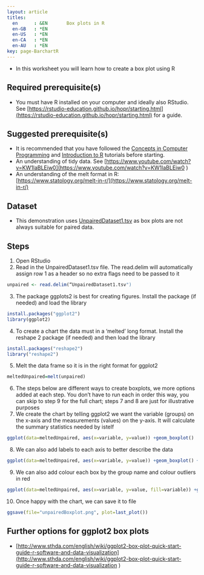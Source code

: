 ```yaml
---
layout: article
titles:
  en      : &EN       Box plots in R
  en-GB   : *EN
  en-US   : *EN
  en-CA   : *EN
  en-AU   : *EN
key: page-BarchartR
---
```


*	In this worksheet you will learn how to create a box plot using R  


## Required prerequisite(s)
*	You must have R installed on your computer and ideally also RStudio. See [https://rstudio-education.github.io/hopr/starting.html](https://rstudio-education.github.io/hopr/starting.html) for a guide.


## Suggested prerequisite(s)
* It is recommended that you have followed the [Concepts in Computer Programming](https://conmeehan.github.io/PathogenDataCourse/ConceptsInComputerProgramming) and [Introduction to R](https://conmeehan.github.io/PathogenDataCourse/IntroToR) tutorials before starting.
*	An understanding of tidy data. See [https://www.youtube.com/watch?v=KW1laBLEiw0](https://www.youtube.com/watch?v=KW1laBLEiw0 )
*	An understanding of the melt format in R: [https://www.statology.org/melt-in-r/](https://www.statology.org/melt-in-r/)


## Dataset
*	This demonstration uses [UnpairedDataset1.tsv](https://conmeehan.github.io/PathogenDataCourse/Datasets/UnpairedDataset1.tsv) as box plots are not always suitable for paired data.

## Steps
1.	Open RStudio
2.	Read in the UnpairedDataset1.tsv file. The read.delim will automatically assign row 1 as a header so no extra flags need to be passed to it
```R
unpaired <- read.delim(“UnpairedDataset1.tsv")
```
3.	The package ggplots2 is best for creating figures. Install the package (if needed) and load the library
```R
install.packages("ggplot2")
library(ggplot2)
```
4.	To create a chart the data must in a ‘melted’ long format. Install the reshape 2 package (if needed) and then load the library
```R
install.packages("reshape2")
library("reshape2")
```
5.	Melt the data frame so it is in the right format for ggplot2
```R
meltedUnpaired=melt(unpaired)
```
6. The steps below are different ways to create boxplots, we more options added at each step. You don’t have to run each in order this way, you can skip to step 9 for the full chart; steps 7 and 8 are just for illustrative purposes
7.	We create the chart by telling ggplot2 we want the variable (groups) on the x-axis and the measurements (values) on the y-axis. It will calculate the summary statistics needed by istelf
```r
ggplot(data=meltedUnpaired, aes(x=variable, y=value)) +geom_boxplot()
```
8.	We can also add labels to each axis to better describe the data
```r
ggplot(data=meltedUnpaired, aes(x=variable, y=value)) +geom_boxplot() +labs(y= "Measurement", x = "Group") 
```
9.	We can also add colour each box by the group name and colour outliers in red
```r
ggplot(data=meltedUnpaired, aes(x=variable, y=value, fill=variable)) +geom_boxplot(outlier.colour="red")+labs(y= "Measurement", x = "Group") 
```
10.	Once happy with the chart, we can save it to file
```r
ggsave(file="unpairedBoxplot.png", plot=last_plot())
```

## Further options for ggplot2 box plots
* [http://www.sthda.com/english/wiki/ggplot2-box-plot-quick-start-guide-r-software-and-data-visualization](http://www.sthda.com/english/wiki/ggplot2-box-plot-quick-start-guide-r-software-and-data-visualization ) 
